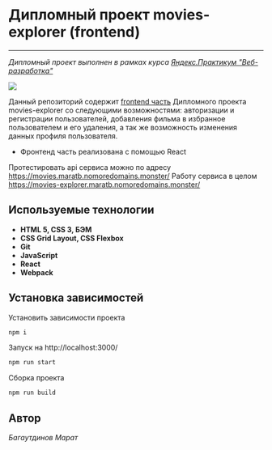 # Дипломный проект movies-explorer (frontend)

---

_Дипломный проект выполнен в рамках курса [Яндекс.Практикум "Веб-разработка"](https://praktikum.yandex.ru/web)_

[![](https://telegram.fra1.digitaloceanspaces.com/channels/cppdevjob/68_2020_05_26_1.jpg)](https://praktikum.yandex.ru/web/)

Данный репозиторий содержит [frontend часть](https://movies-explorer.maratb.nomoredomains.monster/) Дипломного проекта movies-explorer со следующими возможностями: авторизации и регистрации пользователей, добавления фильма в избранное пользователем и его удаления, а так же возможность изменения данных профиля пользователя.

- Фронтенд часть реализована с помощью React

Протестировать api сервиса можно по адресу https://movies.maratb.nomoredomains.monster/
Работу сервиса в целом https://movies-explorer.maratb.nomoredomains.monster/

## Используемые технологии

- **HTML 5, CSS 3, БЭМ**
- **CSS Grid Layout, CSS Flexbox**
- **Git**
- **JavaScript**
- **React**
- **Webpack**

## Установка зависимостей

Установить зависимости проекта
```sh
npm i
```
Запуск на http://localhost:3000/
```sh
npm run start
```
Сборка проекта
```sh
npm run build
```

## Автор

_Багаутдинов Марат_
